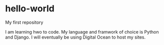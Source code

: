 # hello-world
My first repository

I am learning hwo to code. My language and framwork of choice is Python and Django. I will eventually be using Digital Ocean to host my sites.
